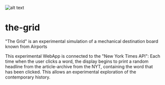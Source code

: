 ![alt text](https://timrodenbroeker.github.io/the-grid/assets/c.gif "The Grid")

# the-grid
"The Grid" is an experimental simulation of a mechanical destination board known from Airports

This experimental WebApp is connected to the "New York Times API": Each time when the user clicks a word, the display begins to print a random headline from the article-archive from the NYT, containing the word that has been clicked. This allows an experimental exploration of the contemporary history.
